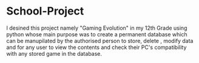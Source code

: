 # School-Project
I desined this project namely "Gaming Evolution" in my 12th Grade using python whose main purpose was to create a permanent database which can be manupilated by the authorised person to store, delete , modify data and for any user to view the contents and check their PC's compatibility with any stored game in the database.
